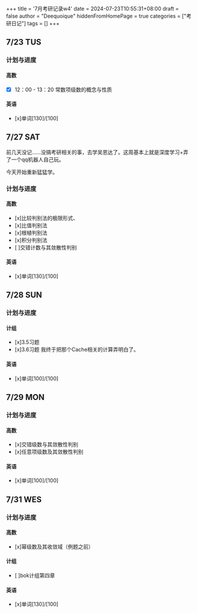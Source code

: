 +++
title = '7月考研记录w4'
date = 2024-07-23T10:55:31+08:00
draft = false
author = "Deequoique"
hiddenFromHomePage = true
categories = ["考研日记"]
tags = []
+++
## 7/23 TUS

### 计划与进度
#### 高数
- [x] 12：00 - 13：20 常数项级数的概念与性质
#### 英语
- [x]单词[130]/[100] 
 
## 7/27 SAT
前几天没记……没搞考研相关的事，去学吴恩达了。这周基本上就是深度学习+弄了一个qq机器人自己玩。

今天开始重新猛猛学。

### 计划与进度
#### 高数
- [x]比较判别法的极限形式、
- [x]比值判别法
- [x]根植判别法
- [x]积分判别法
- [ ]交错计数与其敛散性判别

#### 英语
- [x]单词[130]/[100] 

## 7/28 SUN

### 计划与进度
#### 计组
- [x]3.5习题
- [x]3.6习题
我终于把那个Cache相关的计算弄明白了。
#### 英语
- [x]单词[100]/[100] 

## 7/29 MON
### 计划与进度
#### 高数
- [x]交错级数与其敛散性判别
- [x]任意项级数及其敛散性判别
#### 英语
- [x]单词[100]/[100] 

## 7/31 WES
### 计划与进度
#### 高数
- [x]幂级数及其收敛域（例题之前）
#### 计组
- [ ]bok计组第四章
#### 英语
- [x]单词[130]/[100] 